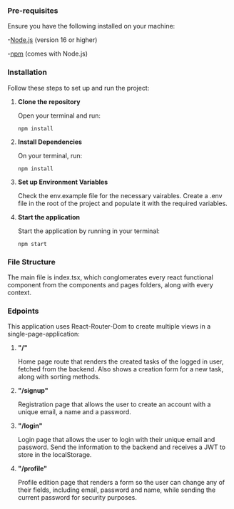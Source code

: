 ### Pre-requisites

Ensure you have the following installed on your machine:

-[Node.js](https://nodejs.org) (version 16 or higher)

-[npm](https://www.npmjs.com) (comes with Node.js)

### Installation

Follow these steps to set up and run the project:

1. **Clone the repository**

   Open your terminal and run:

   `npm install`

2. **Install Dependencies**

   On your terminal, run:

   `npm install`

3. **Set up Environment Variables**

   Check the env.example file for the necessary vairables. Create a .env file in the root of the project and populate it with the required variables.

4. **Start the application**

   Start the application by running in your terminal:

   `npm start`

### File Structure

The main file is index.tsx, which conglomerates every react functional component from the components and pages folders, along with every context.

### Edpoints

This application uses React-Router-Dom to create multiple views in a single-page-application:

1. **"/"**

   Home page route that renders the created tasks of the logged in user, fetched from the backend. Also shows a creation form for a new task, along with sorting methods.

2. **"/signup"**

   Registration page that allows the user to create an account with a unique email, a name and a password.

3. **"/login"**

   Login page that allows the user to login with their unique email and password. Send the information to the backend and receives a JWT to store in the localStorage.

4. **"/profile"**

   Profile edition page that renders a form so the user can change any of their fields, including email, password and name, while sending the current password for security purposes.
